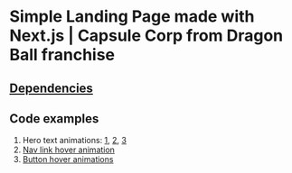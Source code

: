 # Simple Landing Page made with Next.js | Capsule Corp from Dragon Ball franchise

## [Dependencies](https://github.com/AlexTechNoir/capsule-corp/blob/main/package.json?#L11)

## Code examples

1. Hero text animations: [1](https://github.com/AlexTechNoir/capsule-corp/blob/main/components/Hero.js#L142), [2](https://github.com/AlexTechNoir/capsule-corp/blob/main/components/Hero.js#L159), [3](https://github.com/AlexTechNoir/capsule-corp/blob/main/components/Hero.js#L164)
2. [Nav link hover animation](https://github.com/AlexTechNoir/capsule-corp/blob/main/components/Header.js#L89)
3. [Button hover animations](https://github.com/AlexTechNoir/capsule-corp/blob/main/components/Invest.js#L23)
